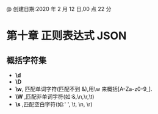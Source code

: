 @ 创建日期:2020 年 2 月 12 日,00 点 22 分

# 第十章 正则表达式 JSON

## 概括字符集

- **\d**
- **\D**
- **\w**, 匹配单词字符(匹配不到 &),用\w 来概括[A-Za-z0-9_].
- **\W** ,匹配非单词字符(如:&,\n,\r,\t)
- **\s** ,匹配空白字符(如:' ', \t, \n, \r)
